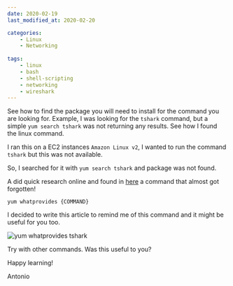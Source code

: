 ```yaml
---
date: 2020-02-19
last_modified_at: 2020-02-20

categories:
    - Linux
    - Networking
    
tags:
    - linux
    - bash
    - shell-scripting
    - networking
    - wireshark
---
```


See how to find the package you will need to install for the command you are looking for. Example, I was looking for the `tshark` command, but a simple `yum search tshark` was not returning any results. See how I found the linux command.

I ran this on a EC2 instances `Amazon Linux v2`, I wanted to run the command `tshark` but this was not available.

So, I searched for it with `yum search tshark` and package was not found.

A did quick research online and found in [here](https://www.question-defense.com/2010/03/07/install-tshark-on-centos-linux-using-the-yum-package-manager) a command that almost got forgotten!

`yum whatprovides {COMMAND}`

I decided to write this article to remind me of this command and it might be useful for you too.

![yum whatprovides tshark](/assets/images/tshark-install-yum-whatprovides.jpg)

Try with other commands. Was this useful to you?

Happy learning!

Antonio
